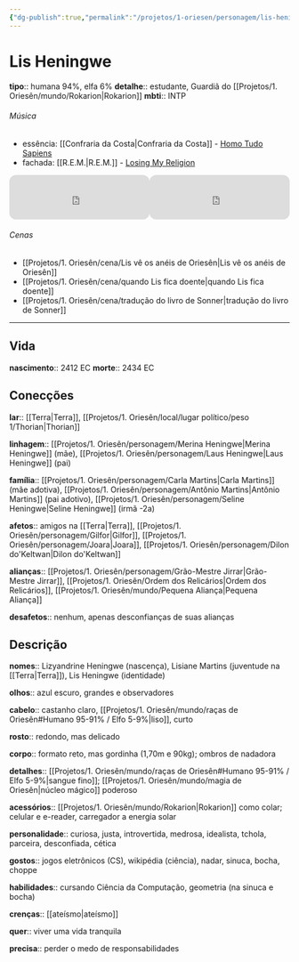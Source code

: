 ```yaml
---
{"dg-publish":true,"permalink":"/projetos/1-oriesen/personagem/lis-heningwe/","dgHomeLink":true,"dgPassFrontmatter":false}
---
```



# Lis Heningwe
**tipo**:: humana 94%, elfa 6%
**detalhe**:: estudante, Guardiã do [[Projetos/1. Oriesên/mundo/Rokarion|Rokarion]]
**mbti**:: INTP


###### Música
- essência: [[Confraria da Costa|Confraria da Costa]] - [Homo Tudo Sapiens](https://open.spotify.com/track/22JNLVDdP1bsS0vDj5XIb4?si=1c42044d23d040ac)
- fachada: [[R.E.M.|R.E.M.]] - [Losing My Religion](https://open.spotify.com/track/31AOj9sFz2gM0O3hMARRBx?si=35501b3b38bd4963)

<iframe style="border-radius:12px" src="https://open.spotify.com/embed/track/22JNLVDdP1bsS0vDj5XIb4?utm_source=generator" width="50%" height="80" frameBorder="0" allowfullscreen="" allow="autoplay; clipboard-write; encrypted-media; fullscreen; picture-in-picture"></iframe><iframe style="border-radius:12px" src="https://open.spotify.com/embed/track/31AOj9sFz2gM0O3hMARRBx?utm_source=generator" width="50%" height="80" frameBorder="0" allowfullscreen="" allow="autoplay; clipboard-write; encrypted-media; fullscreen; picture-in-picture"></iframe>


###### Cenas
- [[Projetos/1. Oriesên/cena/Lis vê os anéis de Oriesên|Lis vê os anéis de Oriesên]]
- [[Projetos/1. Oriesên/cena/quando Lis fica doente|quando Lis fica doente]]
- [[Projetos/1. Oriesên/cena/tradução do livro de Sonner|tradução do livro de Sonner]]



---
## Vida
**nascimento**:: 2412 EC
**morte**:: 2434 EC


## Conecções
**lar**:: [[Terra|Terra]], [[Projetos/1. Oriesên/local/lugar político/peso 1/Thorian|Thorian]]

**linhagem**:: [[Projetos/1. Oriesên/personagem/Merina Heningwe|Merina Heningwe]] (mãe), [[Projetos/1. Oriesên/personagem/Laus Heningwe|Laus Heningwe]] (pai)

**família**:: [[Projetos/1. Oriesên/personagem/Carla Martins|Carla Martins]] (mãe adotiva), [[Projetos/1. Oriesên/personagem/Antônio Martins|Antônio Martins]] (pai adotivo), [[Projetos/1. Oriesên/personagem/Seline Heningwe|Seline Heningwe]] (irmã -2a)

**afetos**:: amigos na [[Terra|Terra]], [[Projetos/1. Oriesên/personagem/Gilfor|Gilfor]], [[Projetos/1. Oriesên/personagem/Joara|Joara]], [[Projetos/1. Oriesên/personagem/Dilon do'Keltwan|Dilon do'Keltwan]]

**alianças**:: [[Projetos/1. Oriesên/personagem/Grão-Mestre Jirrar|Grão-Mestre Jirrar]], [[Projetos/1. Oriesên/Ordem dos Relicários|Ordem dos Relicários]], [[Projetos/1. Oriesên/mundo/Pequena Aliança|Pequena Aliança]]

**desafetos**:: nenhum, apenas desconfianças de suas alianças


## Descrição
**nomes**:: Lizyandrine Heningwe (nascença), Lisiane Martins (juventude na [[Terra|Terra]]), Lis Heningwe (identidade)

**olhos**:: azul escuro, grandes e observadores

**cabelo**:: castanho claro, [[Projetos/1. Oriesên/mundo/raças de Oriesên#Humano 95-91% / Elfo 5-9%|liso]], curto

**rosto**:: redondo, mas delicado

**corpo**:: formato reto, mas gordinha (1,70m e 90kg); ombros de nadadora

**detalhes**:: [[Projetos/1. Oriesên/mundo/raças de Oriesên#Humano 95-91% / Elfo 5-9%|sangue fino]]; [[Projetos/1. Oriesên/mundo/magia de Oriesên|núcleo mágico]] poderoso

**acessórios**:: [[Projetos/1. Oriesên/mundo/Rokarion|Rokarion]] como colar; celular e e-reader, carregador a energia solar

**personalidade**:: curiosa, justa, introvertida, medrosa, idealista, tchola, parceira, desconfiada, cética

**gostos**:: jogos eletrônicos (CS), wikipédia (ciência), nadar, sinuca, bocha, choppe

**habilidades**:: cursando Ciência da Computação, geometria (na sinuca e bocha)

**crenças**:: [[ateísmo|ateísmo]]

**quer**:: viver uma vida tranquila

**precisa**:: perder o medo de responsabilidades